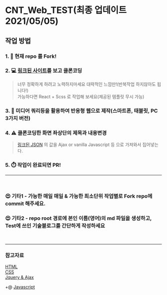 CNT_Web_TEST(최종 업데이트 2021/05/05)
============

## 작업 방법

### 1. :fork_and_knife: 현재 repo 를 Fork!
### 2. :computer: [링크된 사이트](https://cnt-web-test.herokuapp.com)를 보고 클론코딩
> 너무 정확하게 하려고 노력하지마세요 대략적인 느낌만!(반복작업 하지않아도 됩니다!)  
> 가능하다면 React + Scss 로 작업해 보세요(제공된 템플릿 무시 가능)
### 3. :iphone: 미디어 쿼리등을 활용하여 반응형 웹으로 제작(스마트폰, 태블릿, PC 3가지 버전)
### 4. :warning: 클론코딩한 화면 좌상단의 제목과 내용변경
> [링크된 JSON](https://heronoah.github.io/CNT_Web_TEST_Ref/test-value/) 의 값을 Ajax or vanilla Javascript 등 으로 가져와서 집어넣는다.
### 5. :stopwatch: 작업이 완료되면 PR!

---

<br />

### :heart_eyes: 기타1 - 가능한 매일 매일 & 가능한 최소단위 작업별로 Fork repo에 commit 해주세요.
### :heart_eyes: 기타2 - repo root 경로에 본인 이름(영어)의 md 파일을 생성하고, Test에 쓰인 기술블로그를 간단하게 작성하세요
<br />

---

### 참고자료
[HTML](https://opentutorials.org/course/2039)  
[CSS](https://opentutorials.org/course/2418)  
[Jquery & Ajax](https://opentutorials.org/course/53)  

+@ [Javascript](https://opentutorials.org/course/1375)
